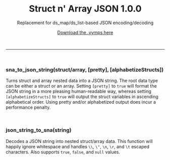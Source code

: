 <h1 align="center">Struct n' Array JSON 1.0.0</h1>

<p align="center">Replacement for ds_map/ds_list-based JSON encoding/decoding</p>

<p align="center"><a href="https://github.com/JujuAdams/struct-n-array-JSON/releases/tag/1.0.0">Download the .yymps here</a></p>

&nbsp;

-----

&nbsp;

### sna_to_json_string(struct/array, [pretty], [alphabetizeStructs]) ###

Turns struct and array nested data into a JSON string. The root data type can be either a struct or an array. Setting `[pretty]` to `true` will format the JSON string in a more pleasing human-readable way, whereas setting `[alphabetizeStructs]` to `true` will output the struct variables in ascending alphabetical order. Using pretty and/or alphabetized output does incur a performance penalty.

&nbsp;

### json_string_to_sna(string) ###

Decodes a JSON string into nested struct/array data. This function will happily ignore whitespace and handles `\\`, `\"`, `\n`, `\r`, and `\t` escaped characters. Also supports `true`, `false`, and `null` values.
